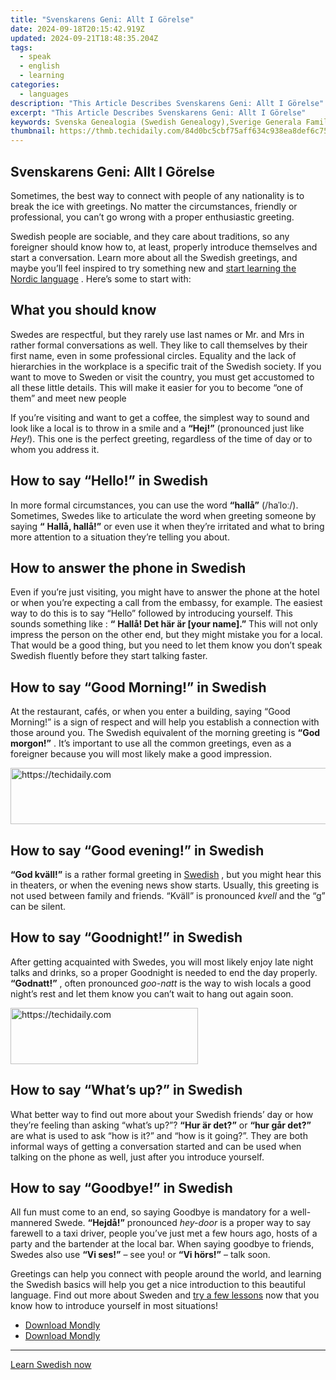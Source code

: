 ```yaml
---
title: "Svenskarens Geni: Allt I Görelse"
date: 2024-09-18T20:15:42.919Z
updated: 2024-09-21T18:48:35.204Z
tags:
  - speak
  - english
  - learning
categories:
  - languages
description: "This Article Describes Svenskarens Geni: Allt I Görelse"
excerpt: "This Article Describes Svenskarens Geni: Allt I Görelse"
keywords: Svenska Genealogia (Swedish Genealogy),Sverige Generala Familjehistorie (General Swedish Family History),Svenska Släktregister (Swedish Civic Registration Records),Sverige,Svensk Generala Familjekonstitution (Swedish General Family Constitution),Allt I Sverige Genom Tiderna (Everything in Sweden Through the Ages),Svenska Kulturhistoria (Swedish Cultural History)
thumbnail: https://thmb.techidaily.com/84d0bc5cbf75aff634c938ea8def6c75418d8f0746613af42a2c779a9073e228.jpg
---
```


## Svenskarens Geni: Allt I Görelse

 Sometimes, the best way to connect with people of any nationality is to break the ice with greetings. No matter the circumstances, friendly or professional, you can’t go wrong with a proper enthusiastic greeting.

 Swedish people are sociable, and they care about traditions, so any foreigner should know how to, at least, properly introduce themselves and start a conversation. Learn more about all the Swedish greetings, and maybe you’ll feel inspired to try something new and [start learning the Nordic language](https://shop.mondly.com/affiliate.php?ACCOUNT=ATISTUDI&AFFILIATE=108875&PATH=https://www.mondly.com?AFFILIATE=108875) . Here’s some to start with:

## What you should know

 Swedes are respectful, but they rarely use last names or Mr. and Mrs in rather formal conversations as well. They like to call themselves by their first name, even in some professional circles. Equality and the lack of hierarchies in the workplace is a specific trait of the Swedish society. If you want to move to Sweden or visit the country, you must get accustomed to all these little details. This will make it easier for you to become “one of them” and meet new people

 If you’re visiting and want to get a coffee, the simplest way to sound and look like a local is to throw in a smile and a **“Hej!”** (pronounced just like _Hey!_). This one is the perfect greeting, regardless of the time of day or to whom you address it.

## How to say “Hello!” in Swedish

 In more formal circumstances, you can use the word **“hallå”** (/haˈloː/). Sometimes, Swedes like to articulate the word when greeting someone by saying **“** **Hallå, hallå!”**  or even use it when they’re irritated and what to bring more attention to a situation they’re telling you about.

## How to answer the phone in Swedish

 Even if you’re just visiting, you might have to answer the phone at the hotel or when you’re expecting a call from the embassy, for example. The easiest way to do this is to say “Hello” followed by introducing yourself. This sounds something like : **“** **Hallå! Det här är \[your name\].”**  This will not only impress the person on the other end, but they might mistake you for a local. That would be a good thing, but you need to let them know you don’t speak Swedish fluently before they start talking faster.

## How to say “Good Morning!” in Swedish

 At the restaurant, cafés, or when you enter a building, saying “Good Morning!” is a sign of respect and will help you establish a connection with those around you. The Swedish equivalent of the morning greeting is **“God morgon!”**  . It’s important to use all the common greetings, even as a foreigner because you will most likely make a good impression.

<!-- affiliate ads begin -->
<a href="https://appsumo.8odi.net/c/5597632/2144308/7443" target="_top" id="2144308">
  <img src="//a.impactradius-go.com/display-ad/7443-2144308" border="0" alt="https://techidaily.com" width="600" height="90"/>
</a>
<img height="0" width="0" src="https://appsumo.8odi.net/i/5597632/2144308/7443" style="position:absolute;visibility:hidden;" border="0" />
<!-- affiliate ads end -->

## How to say “Good evening!” in Swedish

**“God kväll!”** is a rather formal greeting in [Swedish](https://shop.mondly.com/affiliate.php?ACCOUNT=ATISTUDI&AFFILIATE=108875&PATH=https://www.mondly.com?AFFILIATE=108875)  , but you might hear this in theaters, or when the evening news show starts. Usually, this greeting is not used between family and friends. “Kväll” is pronounced _kvell_ and the “g” can be silent.

## How to say “Goodnight!” in Swedish

 After getting acquainted with Swedes, you will most likely enjoy late night talks and drinks, so a proper Goodnight is needed to end the day properly. **“Godnatt!”** , often pronounced _goo-natt_  is the way to wish locals a good night’s rest and let them know you can’t wait to hang out again soon.

<!-- affiliate ads begin -->
<a href="https://aligracehair.sjv.io/c/5597632/1918698/19272" target="_top" id="1918698">
  <img src="//a.impactradius-go.com/display-ad/19272-1918698" border="0" alt="https://techidaily.com" width="300" height="90"/>
</a>
<img height="0" width="0" src="https://aligracehair.sjv.io/i/5597632/1918698/19272" style="position:absolute;visibility:hidden;" border="0" />
<!-- affiliate ads end -->

## How to say “What’s up?” in Swedish

 What better way to find out more about your Swedish friends’ day or how they’re feeling than asking “what’s up?”? **“Hur är det?”** or **“hur går det?”**  are what is used to ask “how is it?” and “how is it going?”. They are both informal ways of getting a conversation started and can be used when talking on the phone as well, just after you introduce yourself.

## How to say “Goodbye!” in Swedish

 All fun must come to an end, so saying Goodbye is mandatory for a well-mannered Swede. **“Hejdå!”** pronounced _hey-door_  is a proper way to say farewell to a taxi driver, people you’ve just met a few hours ago, hosts of a party and the bartender at the local bar. When saying goodbye to friends, Swedes also use **“Vi ses!”** – see you! or **“Vi hörs!”** – talk soon.

 Greetings can help you connect with people around the world, and learning the Swedish basics will help you get a nice introduction to this beautiful language. Find out more about Sweden and [try a few lessons](https://shop.mondly.com/affiliate.php?ACCOUNT=ATISTUDI&AFFILIATE=108875&PATH=https://www.mondly.com?AFFILIATE=108875)  now that you know how to introduce yourself in most situations!

* [Download Mondly](https://www.facebook.com/sharer/sharer.php?u=https%3A%2F%2Fwww.mondly.com%2Fblog%2Fhello-in-swedish%2F&t=Hello+in+Swedish%3A+All+the+Swedish+greetings "Share on Facebook")
* [Download Mondly](https://shop.mondly.com/affiliate.php?ACCOUNT=ATISTUDI&AFFILIATE=108875&PATH=https://www.mondly.com?AFFILIATE=108875)

---

[Learn Swedish now](https://adjt.mondly.com/5ixfg4k?campaign=blog-post-id-6455&fallback=https%3A%2F%2Fapp.mondly.com%3Futm%5Fmedium%3Dblog%5Fblog-post-id-6455%26utm%5Fsource%3Dblog-post-id-6455&redirect%5Fmacos=https%3A%2F%2Fapp.mondly.com%3Futm%5Fmedium%3Dblog%5Fblog-post-id-6455%26utm%5Fsource%3Dblog-post-id-6455&redirect%5Fandroid=https%3A%2F%2Fplay.google.com%2Fstore%2Fapps%2Fdetails%3Fid%3Dcom.atistudios.mondly.languages%3Futm%5Fmedium%3Dblog%5Fblog-post-id-6455%26utm%5Fsource%3Dblog-post-id-6455&redirect%5Fios=https%3A%2F%2Fapps.apple.com%2Fapp%2Fapple-store%2Fid987873536%3Fpt%3D78954800%26ct%3Dblog-post-id-6455%26mt%3D8 "Learn Swedish now")

<ins class="adsbygoogle"
     style="display:block"
     data-ad-format="autorelaxed"
     data-ad-client="ca-pub-7571918770474297"
     data-ad-slot="1223367746"></ins>

<ins class="adsbygoogle"
     style="display:block"
     data-ad-client="ca-pub-7571918770474297"
     data-ad-slot="8358498916"
     data-ad-format="auto"
     data-full-width-responsive="true"></ins>



